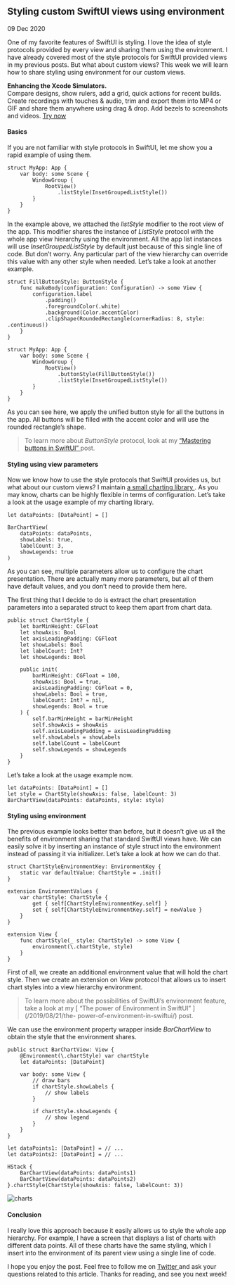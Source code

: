 ##  Styling custom SwiftUI views using environment

09 Dec 2020

One of my favorite features of SwiftUI is styling. I love the idea of style
protocols provided by every view and sharing them using the environment. I
have already covered most of the style protocols for SwiftUI provided views in
my previous posts. But what about custom views? This week we will learn how to
share styling using environment for our custom views.

**Enhancing the Xcode Simulators.**  
Compare designs, show rulers, add a grid, quick actions for recent builds.
Create recordings with touches & audio, trim and export them into MP4 or GIF
and share them anywhere using drag & drop. Add bezels to screenshots and
videos. [ Try now ](https://gumroad.com/a/931293139/ftvbh)

####  Basics

If you are not familiar with style protocols in SwiftUI, let me show you a
rapid example of using them.

    
    
    struct MyApp: App {
        var body: some Scene {
            WindowGroup {
                RootView()
                    .listStyle(InsetGroupedListStyle())
            }
        }
    }
    

In the example above, we attached the _listStyle_ modifier to the root view of
the app. This modifier shares the instance of _ListStyle_ protocol with the
whole app view hierarchy using the environment. All the app list instances
will use _InsetGroupedListStyle_ by default just because of this single line
of code. But don’t worry. Any particular part of the view hierarchy can
override this value with any other style when needed. Let’s take a look at
another example.

    
    
    struct FillButtonStyle: ButtonStyle {
        func makeBody(configuration: Configuration) -> some View {
            configuration.label
                .padding()
                .foregroundColor(.white)
                .background(Color.accentColor)
                .clipShape(RoundedRectangle(cornerRadius: 8, style: .continuous))
        }
    }
    
    struct MyApp: App {
        var body: some Scene {
            WindowGroup {
                RootView()
                    .buttonStyle(FillButtonStyle())
                    .listStyle(InsetGroupedListStyle())
            }
        }
    }
    

As you can see here, we apply the unified button style for all the buttons in
the app. All buttons will be filled with the accent color and will use the
rounded rectangle’s shape.

> To learn more about _ButtonStyle_ protocol, look at my [ “Mastering buttons
> in SwiftUI” ](/2020/02/19/mastering-buttons-in-swiftui/) post.

####  Styling using view parameters

Now we know how to use the style protocols that SwiftUI provides us, but what
about our custom views? I maintain [ a small charting library
](https://github.com/mecid/SwiftUICharts) . As you may know, charts can be
highly flexible in terms of configuration. Let’s take a look at the usage
example of my charting library.

    
    
    let dataPoints: [DataPoint] = []
    
    BarChartView(
        dataPoints: dataPoints,
        showLabels: true,
        labelCount: 3,
        showLegends: true
    )
    

As you can see, multiple parameters allow us to configure the chart
presentation. There are actually many more parameters, but all of them have
default values, and you don’t need to provide them here.

The first thing that I decide to do is extract the chart presentation
parameters into a separated struct to keep them apart from chart data.

    
    
    public struct ChartStyle {
        let barMinHeight: CGFloat
        let showAxis: Bool
        let axisLeadingPadding: CGFloat
        let showLabels: Bool
        let labelCount: Int?
        let showLegends: Bool
        
        public init(
            barMinHeight: CGFloat = 100,
            showAxis: Bool = true,
            axisLeadingPadding: CGFloat = 0,
            showLabels: Bool = true,
            labelCount: Int? = nil,
            showLegends: Bool = true
        ) {
            self.barMinHeight = barMinHeight
            self.showAxis = showAxis
            self.axisLeadingPadding = axisLeadingPadding
            self.showLabels = showLabels
            self.labelCount = labelCount
            self.showLegends = showLegends
        }
    }
    

Let’s take a look at the usage example now.

    
    
    let dataPoints: [DataPoint] = []
    let style = ChartStyle(showAxis: false, labelCount: 3)
    BarChartView(dataPoints: dataPoints, style: style)
    

####  Styling using environment

The previous example looks better than before, but it doesn’t give us all the
benefits of environment sharing that standard SwiftUI views have. We can
easily solve it by inserting an instance of style struct into the environment
instead of passing it via initializer. Let’s take a look at how we can do
that.

    
    
    struct ChartStyleEnvironmentKey: EnvironmentKey {
        static var defaultValue: ChartStyle = .init()
    }
    
    extension EnvironmentValues {
        var chartStyle: ChartStyle {
            get { self[ChartStyleEnvironmentKey.self] }
            set { self[ChartStyleEnvironmentKey.self] = newValue }
        }
    }
    
    extension View {
        func chartStyle(_ style: ChartStyle) -> some View {
            environment(\.chartStyle, style)
        }
    }
    

First of all, we create an additional environment value that will hold the
chart style. Then we create an extension on _View_ protocol that allows us to
insert chart styles into a view hierarchy environment.

> To learn more about the possibilities of SwiftUI’s environment feature, take
> a look at my [ “The power of Environment in SwiftUI” ](/2019/08/21/the-
> power-of-environment-in-swiftui/) post.

We can use the environment property wrapper inside _BarChartView_ to obtain
the style that the environment shares.

    
    
    public struct BarChartView: View {
        @Environment(\.chartStyle) var chartStyle
        let dataPoints: [DataPoint]
        
        var body: some View {
            // draw bars
            if chartStyle.showLabels {
                // show labels
            }
    
            if chartStyle.showLegends {
                // show legend
            }
        }
    }
    
    let dataPoints1: [DataPoint] = // ...
    let dataPoints2: [DataPoint] = // ...
    
    HStack {
        BarChartView(dataPoints: dataPoints1)
        BarChartView(dataPoints: dataPoints2)
    }.chartStyle(ChartStyle(showAxis: false, labelCount: 3))
    

![charts](/public/redacted.jpeg)

####  Conclusion

I really love this approach because it easily allows us to style the whole app
hierarchy. For example, I have a screen that displays a list of charts with
different data points. All of these charts have the same styling, which I
insert into the environment of its parent view using a single line of code.

I hope you enjoy the post. Feel free to follow me on [ Twitter
](https://twitter.com/mecid) and ask your questions related to this article.
Thanks for reading, and see you next week!

